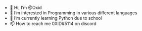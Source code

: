 - 👋 Hi, I’m @Oxid
- 👀 I’m interested in Programming in various different languages 
- 🌱 I’m currently learning Python due to school
- 📫 How to reach me 0XID#5114 on discord


<!---
Oxiid/Oxiid is a ✨ special ✨ repository because its `README.md` (this file) appears on your GitHub profile.
You can click the Preview link to take a look at your changes.
--->
